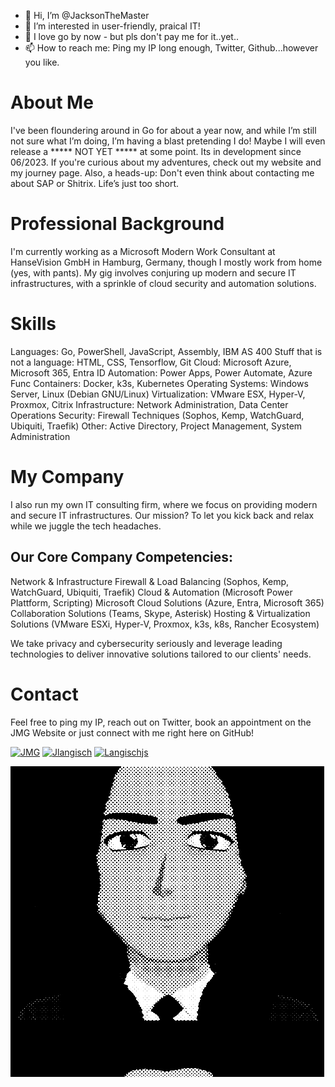 - 👋 Hi, I’m @JacksonTheMaster
- 👀 I’m interested in user-friendly, praical IT!
- 🐋 I love go by now - but pls don't pay me for it..yet..
- 📫 How to reach me: Ping my IP long enough, Twitter, Github...however you like.

# About Me
I've been floundering around in Go for about a year now, and while I’m still not sure what I’m doing, I’m having a blast pretending I do! Maybe I will even release a ***** NOT YET ***** at some point. Its in development since 06/2023. If you're curious about my adventures, check out my website and my journey page. Also, a heads-up: Don't even think about contacting me about SAP or Shitrix. Life’s just too short.

# Professional Background
I'm currently working as a Microsoft Modern Work Consultant at HanseVision GmbH in Hamburg, Germany, though I mostly work from home (yes, with pants). My gig involves conjuring up modern and secure IT infrastructures, with a sprinkle of cloud security and automation solutions.

# Skills
Languages: Go, PowerShell, JavaScript, Assembly, IBM AS 400
Stuff that is not a language: HTML, CSS, Tensorflow, Git
Cloud: Microsoft Azure, Microsoft 365, Entra ID
Automation: Power Apps, Power Automate, Azure Func
Containers: Docker, k3s, Kubernetes
Operating Systems: Windows Server, Linux (Debian GNU/Linux)
Virtualization: VMware ESX, Hyper-V, Proxmox, Citrix
Infrastructure: Network Administration, Data Center Operations
Security: Firewall Techniques (Sophos, Kemp, WatchGuard, Ubiquiti, Traefik)
Other: Active Directory, Project Management, System Administration

# My Company
I also run my own IT consulting firm, where we focus on providing modern and secure IT infrastructures. Our mission? To let you kick back and relax while we juggle the tech headaches.

## Our Core Company Competencies:

Network & Infrastructure
Firewall & Load Balancing (Sophos, Kemp, WatchGuard, Ubiquiti, Traefik)
Cloud & Automation (Microsoft Power Plattform, Scripting)
Microsoft Cloud Solutions (Azure, Entra, Microsoft 365)
Collaboration Solutions (Teams, Skype, Asterisk)
Hosting & Virtualization Solutions (VMware ESXi, Hyper-V, Proxmox, k3s, k8s, Rancher Ecosystem)

We take privacy and cybersecurity seriously and leverage leading technologies to deliver innovative solutions tailored to our clients' needs.

# Contact
Feel free to ping my IP, reach out on Twitter, book an appointment on the JMG Website or just connect with me right here on GitHub!



<!---
JacksonTheMaster/JacksonTheMaster is a ✨ special ✨ repository because its `README.md` (this file) appears on your GitHub profile.
You can click the Preview link to take a look at your changes.
--->

[![JMG][jmg_web]][jmg-url]
[![Jlangisch][jlangisch_web]][jlangisch-url]
[![Langischjs][twitter_web]][twitter-url]

![avatar-moving](https://github.com/JacksonTheMaster/JacksonTheMaster/blob/main/avatar-moshed.gif)


[jmg-url]: https://www.jmg-it.de
[jmg_web]: https://img.shields.io/badge/JMG-050f26?style=for-the-badge&logo=googlechrome&logoColor=white
[twitter-url]: https://www.twitter.com/langischjs
[twitter_web]: https://img.shields.io/badge/Twitter-3f9cf3?style=for-the-badge&logo=twitter&logoColor=white
[jlangisch-url]: https://www.jlangisch.de
[jlangisch_web]: https://img.shields.io/badge/Peronal_Website-222222?style=for-the-badge&logo=googlechrome&logoColor=white

